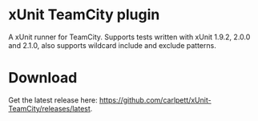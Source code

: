 # xUnit TeamCity plugin
A xUnit runner for TeamCity. Supports tests written with xUnit 1.9.2, 2.0.0 and 2.1.0, also supports wildcard include and exclude patterns.

# Download
Get the latest release here: https://github.com/carlpett/xUnit-TeamCity/releases/latest. 
